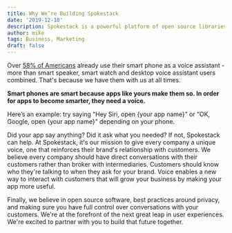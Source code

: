 ```yaml
---
title: Why We’re Building Spokestack
date: '2019-12-10'
description: Spokestack is a powerful platform of open source libraries and robust services to make
author: mike
tags: Business, Marketing
draft: false
---
```


Over [58% of Americans](https://voicebot.ai/2019/01/15/twice-the-number-of-u-s-adults-have-tried-in-car-voice-assistants-as-smart-speakers/) already use their smart phone as a voice assistant - more than smart speaker, smart watch and desktop voice assistant users combined. That's because we have them with us at all times.

**Smart phones are smart because apps like yours make them so. In order for apps to become smarter, they need a voice.**

Here&rsquo;s an example: try saying &ldquo;Hey Siri, open {your app name}&rdquo; or &ldquo;OK, Google, open {your app name}&rdquo; depending on your phone.

Did your app say anything? Did it ask what you needed? If not, Spokestack can help.
At Spokestack, it's our mission to give every company a unique voice, one that reinforces their brand's relationship with customers. We believe every company should have direct conversations with their customers rather than broker with intermediaries. Customers should know who they're talking to when they ask for your brand. Voice enables a new way to interact with customers that will grow your business by making your app more useful.

Finally, we believe in open source software, best practices around privacy, and making sure you have full control over conversations with your customers. We're at the forefront of the next great leap in user experiences. We're excited to partner with you to build that future together.
